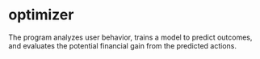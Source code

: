 # optimizer

The program analyzes user behavior, trains a model to predict outcomes, and evaluates the potential financial gain from the predicted actions.
